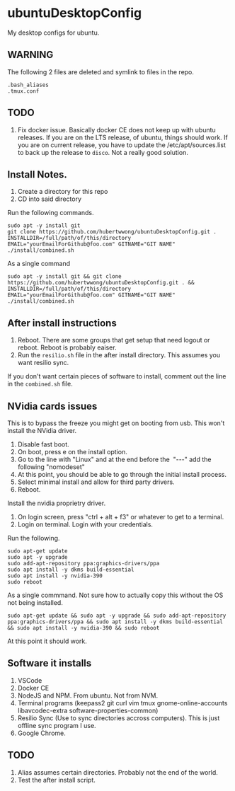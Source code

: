 # ubuntuDesktopConfig

My desktop configs for ubuntu.

## WARNING

The following 2 files are deleted and symlink to files in the repo.

```
.bash_aliases
.tmux.conf
```

## TODO

1. Fix docker issue. Basically docker CE does not keep up with ubuntu releases. If you are on the LTS release, of ubuntu, things should work. If you are on current release, you have to update the /etc/apt/sources.list to back up the release to `disco`. Not a really good solution.



## Install Notes.

1. Create a directory for this repo
2. CD into said directory

Run the following commands.
```
sudo apt -y install git
git clone https://github.com/hubertwwong/ubuntuDesktopConfig.git .
INSTALLDIR=/full/path/of/this/directory EMAIL="yourEmailForGithub@foo.com" GITNAME="GIT NAME" ./install/combined.sh
```

As a single command
```
sudo apt -y install git && git clone https://github.com/hubertwwong/ubuntuDesktopConfig.git . && INSTALLDIR=/full/path/of/this/directory EMAIL="yourEmailForGithub@foo.com" GITNAME="GIT NAME" ./install/combined.sh
```


## After install instructions

1. Reboot. There are some groups that get setup that need logout or reboot. Reboot is probably eaiser.
2. Run the `resilio.sh` file in the after install directory. This assumes you want resilio sync.

If you don't want certain pieces of software to install, comment out the line in the `combined.sh` file.



## NVidia cards issues

This is to bypass the freeze you might get on booting from usb. This won't install the NVidia driver.

1. Disable fast boot.
2. On boot, press e on the install option.
3. Go to the line with "Linux" and at the end before the  "---" add the following "nomodeset"
4. At this point, you should be able to go through the initial install process.
5. Select minimal install and allow for third party drivers. 
6. Reboot.

Install the nvidia proprietry driver.

1. On login screen, press "ctrl + alt + f3" or whatever to get to a terminal.
2. Login on terminal. Login with your credentials.

Run the following.

```
sudo apt-get update
sudo apt -y upgrade
sudo add-apt-repository ppa:graphics-drivers/ppa
sudo apt install -y dkms build-essential
sudo apt install -y nvidia-390
sudo reboot
```

As a single commmand. Not sure how to actually copy this without the OS not being installed.

```
sudo apt-get update && sudo apt -y upgrade && sudo add-apt-repository ppa:graphics-drivers/ppa && sudo apt install -y dkms build-essential && sudo apt install -y nvidia-390 && sudo reboot
```

At this point it should work.



## Software it installs

1. VSCode
2. Docker CE
3. NodeJS and NPM. From ubuntu. Not from NVM.
4. Terminal programs (keepass2 git curl vim tmux gnome-online-accounts libavcodec-extra software-properties-common)
5. Resilio Sync (Use to sync directories accross computers). This is just offline sync program I use.
6. Google Chrome.

## TODO

1. Alias assumes certain directories. Probably not the end of the world.
2. Test the after install script.